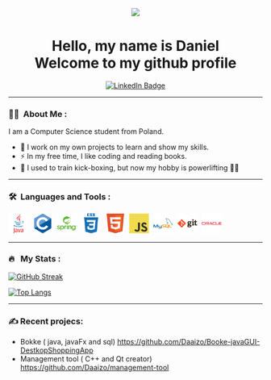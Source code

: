 <p align="center"><img src="https://media.giphy.com/media/Cglm3JaOZFSOFYx1qY/giphy.gif" width="300"/></p>
<h1 align="center">Hello, my name is Daniel <br>Welcome to my github profile</h1>

<p align="center">
<a href="https://www.linkedin.com/in/daniel-charlak-717140226/"><img src="https://img.shields.io/badge/LinkedIn-blue?style=for-the-badge&logo=linkedin&logoColor=white" alt="LinkedIn Badge"></a>
</p>



---
### :man_technologist: &nbsp;About Me :

I am a Computer Science student from Poland.

- 🔭 I work on my own projects to learn and show my skills.
- ⚡ In my free time, I like coding and reading books. 
- :boxing_glove: I used to train kick-boxing, but now my hobby is powerlifting :weight_lifting_man:

---
### 🛠 &nbsp;Languages and Tools :

<p>
<img src="https://github.com/devicons/devicon/blob/master/icons/java/java-original-wordmark.svg" title="Java" alt="Java" width="40" height="40"/>&nbsp;
<img src="https://github.com/devicons/devicon/blob/master/icons/c/c-original.svg" title="C" alt="C" width="40" height="40"/>&nbsp;
<img src="https://github.com/devicons/devicon/blob/master/icons/spring/spring-original-wordmark.svg" title="Spring" alt="Spring" width="40" height="40"/>&nbsp;
<img src="https://github.com/devicons/devicon/blob/master/icons/css3/css3-plain-wordmark.svg"  title="CSS3" alt="CSS" width="40" height="40"/>&nbsp;
<img src="https://github.com/devicons/devicon/blob/master/icons/html5/html5-original.svg" title="HTML5" alt="HTML" width="40" height="40"/>&nbsp;
<img src="https://github.com/devicons/devicon/blob/master/icons/javascript/javascript-original.svg" title="JavaScript" alt="JavaScript" width="40" height="40"/>&nbsp;
<img src="https://github.com/devicons/devicon/blob/master/icons/mysql/mysql-original-wordmark.svg" title="MySQL"  alt="MySQL" width="40" height="40"/>&nbsp;
<img src="https://github.com/devicons/devicon/blob/master/icons/git/git-original-wordmark.svg" title="Git" **alt="Git" width="40" height="40"/>&nbsp;
<img src="https://github.com/devicons/devicon/blob/master/icons/oracle/oracle-original.svg" title="Oracle" **alt="Oracle" width="40" height="40"/>&nbsp;
</p>

---

### 🔥 &nbsp; My Stats :
[![GitHub Streak](http://github-readme-streak-stats.herokuapp.com?user=daaizo&theme=dark&background=000000)](https://git.io/streak-stats)

[![Top Langs](https://github-readme-stats.vercel.app/api/top-langs/?username=daaizo&layout=compact&theme=vision-friendly-dark)](https://github.com/anuraghazra/github-readme-stats)

---

### ✍️ Recent projecs: 
- Bokke ( java, javaFx and sql) https://github.com/Daaizo/Booke-javaGUI-DestkopShoppingApp
- Management tool ( C++ and Qt creator) https://github.com/Daaizo/management-tool
